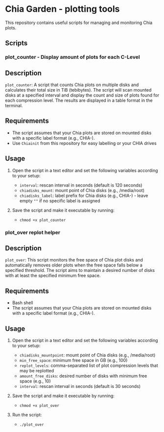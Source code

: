 # Chia Garden - plotting tools

This repository contains useful scripts for managing and monitoring Chia plots.

## Scripts

### plot_counter - Display amount of plots for each C-Level

## Description

`plot_counter`: A script that counts Chia plots on multiple disks and calculates their total size in TiB (tebibytes). The script will scan mounted disks at a specified interval and display the count and size of plots found for each compression level. The results are displayed in a table format in the terminal.

## Requirements

- The script assumes that your Chia plots are stored on mounted disks with a specific label format (e.g., CHIA-).
- Use `Chiainit` from this repository for easy labelling or your CHIA drives

## Usage

1. Open the script in a text editor and set the following variables according to your setup:

   - `interval`: rescan interval in seconds (default is 120 seconds)
   - `chiadisks_mount`: mount point of Chia disks (e.g., /media/root)
   - `chiadisks_label`: label prefix for Chia disks (e.g., CHIA-) - leave empty `""` if no specific label is assigned

2. Save the script and make it executable by running:

   - `chmod +x plot_counter`


### plot_over replot helper

## Description

`plot_over`: This script monitors the free space of Chia plot disks and automatically removes older plots when the free space falls below a specified threshold. The script aims to maintain a desired number of disks with at least the specified minimum free space.

## Requirements

- Bash shell
- The script assumes that your Chia plots are stored on mounted disks with a specific label format (e.g., CHIA-).

## Usage

1. Open the script in a text editor and set the following variables according to your setup:

   - `chiadisks_mountpoint`: mount point of Chia disks (e.g., /media/root)
   - `min_free_space`: minimum free space in GB (e.g., 100)
   - `replot_levels`: comma-separated list of plot compression levels that may be replotted
   - `amount_free_disks`: desired number of disks with minimum free space (e.g., 10)
   - `interval`: rescan interval in seconds (default is 30 seconds)
   
2. Save the script and make it executable by running:

   - `chmod +x plot_over`

3. Run the script:

   - `./plot_over`






